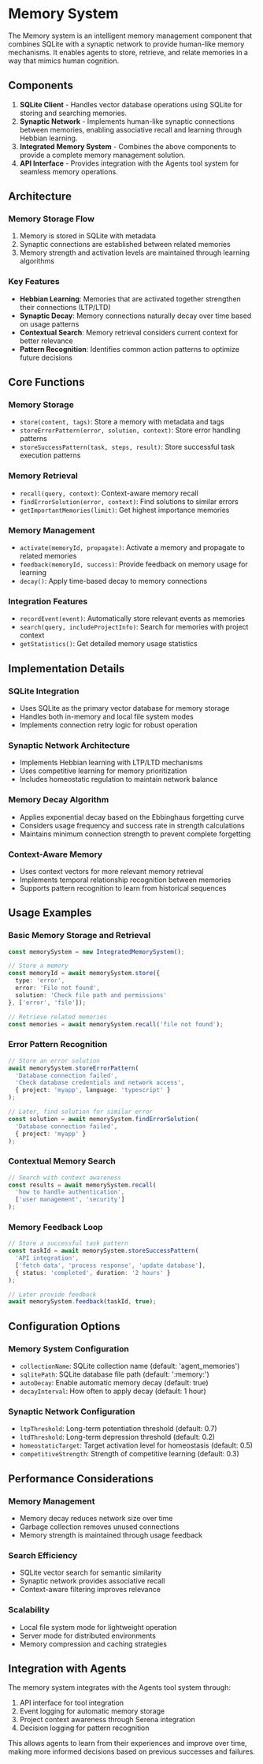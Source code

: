 # Memory System

The Memory system is an intelligent memory management component that combines SQLite with a synaptic network to provide human-like memory mechanisms. It enables agents to store, retrieve, and relate memories in a way that mimics human cognition.

## Components

1. **SQLite Client** - Handles vector database operations using SQLite for storing and searching memories.
2. **Synaptic Network** - Implements human-like synaptic connections between memories, enabling associative recall and learning through Hebbian learning.
3. **Integrated Memory System** - Combines the above components to provide a complete memory management solution.
4. **API Interface** - Provides integration with the Agents tool system for seamless memory operations.

## Architecture

### Memory Storage Flow
1. Memory is stored in SQLite with metadata
2. Synaptic connections are established between related memories
3. Memory strength and activation levels are maintained through learning algorithms

### Key Features
- **Hebbian Learning**: Memories that are activated together strengthen their connections (LTP/LTD)
- **Synaptic Decay**: Memory connections naturally decay over time based on usage patterns
- **Contextual Search**: Memory retrieval considers current context for better relevance
- **Pattern Recognition**: Identifies common action patterns to optimize future decisions

## Core Functions

### Memory Storage
- `store(content, tags)`: Store a memory with metadata and tags
- `storeErrorPattern(error, solution, context)`: Store error handling patterns
- `storeSuccessPattern(task, steps, result)`: Store successful task execution patterns

### Memory Retrieval
- `recall(query, context)`: Context-aware memory recall
- `findErrorSolution(error, context)`: Find solutions to similar errors
- `getImportantMemories(limit)`: Get highest importance memories

### Memory Management
- `activate(memoryId, propagate)`: Activate a memory and propagate to related memories
- `feedback(memoryId, success)`: Provide feedback on memory usage for learning
- `decay()`: Apply time-based decay to memory connections

### Integration Features
- `recordEvent(event)`: Automatically store relevant events as memories
- `search(query, includeProjectInfo)`: Search for memories with project context
- `getStatistics()`: Get detailed memory usage statistics

## Implementation Details

### SQLite Integration
- Uses SQLite as the primary vector database for memory storage
- Handles both in-memory and local file system modes
- Implements connection retry logic for robust operation

### Synaptic Network Architecture
- Implements Hebbian learning with LTP/LTD mechanisms
- Uses competitive learning for memory prioritization
- Includes homeostatic regulation to maintain network balance

### Memory Decay Algorithm
- Applies exponential decay based on the Ebbinghaus forgetting curve
- Considers usage frequency and success rate in strength calculations
- Maintains minimum connection strength to prevent complete forgetting

### Context-Aware Memory
- Uses context vectors for more relevant memory retrieval
- Implements temporal relationship recognition between memories
- Supports pattern recognition to learn from historical sequences

## Usage Examples

### Basic Memory Storage and Retrieval
```typescript
const memorySystem = new IntegratedMemorySystem();

// Store a memory
const memoryId = await memorySystem.store({
  type: 'error',
  error: 'File not found',
  solution: 'Check file path and permissions'
}, ['error', 'file']);

// Retrieve related memories
const memories = await memorySystem.recall('file not found');
```

### Error Pattern Recognition
```typescript
// Store an error solution
await memorySystem.storeErrorPattern(
  'Database connection failed',
  'Check database credentials and network access',
  { project: 'myapp', language: 'typescript' }
);

// Later, find solution for similar error
const solution = await memorySystem.findErrorSolution(
  'Database connection failed',
  { project: 'myapp' }
);
```

### Contextual Memory Search
```typescript
// Search with context awareness
const results = await memorySystem.recall(
  'how to handle authentication',
  ['user management', 'security']
);
```

### Memory Feedback Loop
```typescript
// Store a successful task pattern
const taskId = await memorySystem.storeSuccessPattern(
  'API integration',
  ['fetch data', 'process response', 'update database'],
  { status: 'completed', duration: '2 hours' }
);

// Later provide feedback
await memorySystem.feedback(taskId, true);
```

## Configuration Options

### Memory System Configuration
- `collectionName`: SQLite collection name (default: 'agent_memories')
- `sqlitePath`: SQLite database file path (default: ':memory:')
- `autoDecay`: Enable automatic memory decay (default: true)
- `decayInterval`: How often to apply decay (default: 1 hour)

### Synaptic Network Configuration
- `ltpThreshold`: Long-term potentiation threshold (default: 0.7)
- `ltdThreshold`: Long-term depression threshold (default: 0.2)
- `homeostaticTarget`: Target activation level for homeostasis (default: 0.5)
- `competitiveStrength`: Strength of competitive learning (default: 0.3)

## Performance Considerations

### Memory Management
- Memory decay reduces network size over time
- Garbage collection removes unused connections
- Memory strength is maintained through usage feedback

### Search Efficiency
- SQLite vector search for semantic similarity
- Synaptic network provides associative recall
- Context-aware filtering improves relevance

### Scalability
- Local file system mode for lightweight operation
- Server mode for distributed environments
- Memory compression and caching strategies

## Integration with Agents

The memory system integrates with the Agents tool system through:
1. API interface for tool integration
2. Event logging for automatic memory storage
3. Project context awareness through Serena integration
4. Decision logging for pattern recognition

This allows agents to learn from their experiences and improve over time, making more informed decisions based on previous successes and failures.